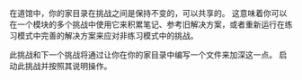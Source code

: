 在道馆中，你的家目录在挑战之间是保持不变的，可以共享的。
这意味着你可以在一个模块的多个挑战中使用它来积累笔记、参考旧解决方案，或者重新运行在练习模式中完善的解决方案来应对非练习模式中的挑战。

此挑战和下一个挑战将通过让你在你的家目录中编写一个文件来加深这一点。
启动此挑战并按照其说明操作。
